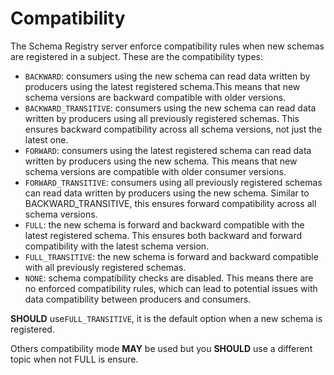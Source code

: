 # Compatibility

The Schema Registry server enforce compatibility rules when new schemas are registered in a subject. These are the compatibility types:

* `BACKWARD`: consumers using the new schema can read data written by producers using the latest registered schema.This means that new schema versions are backward compatible with older versions.
* `BACKWARD_TRANSITIVE`: consumers using the new schema can read data written by producers using all previously registered schemas. This ensures backward compatibility across all schema versions, not just the latest one.
* `FORWARD`: consumers using the latest registered schema can read data written by producers using the new schema. This means that new schema versions are compatible with older consumer versions.
* `FORWARD_TRANSITIVE`: consumers using all previously registered schemas can read data written by producers using the new schema. Similar to BACKWARD_TRANSITIVE, this ensures forward compatibility across all schema versions.
* `FULL`: the new schema is forward and backward compatible with the latest registered schema. This ensures both backward and forward compatibility with the latest schema version.
* `FULL_TRANSITIVE`: the new schema is forward and backward compatible with all previously registered schemas. 
* `NONE`: schema compatibility checks are disabled. This means there are no enforced compatibility rules, which can lead to potential issues with data compatibility between producers and consumers.

**SHOULD** use`FULL_TRANSITIVE`, it is the default option when a new schema is registered.

Others compatibility mode **MAY** be used but you **SHOULD** use a different topic when not FULL is ensure.